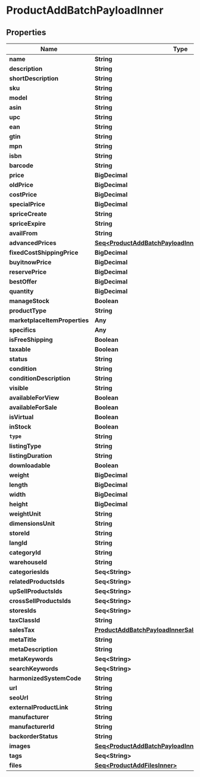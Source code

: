 

# ProductAddBatchPayloadInner


## Properties

Name | Type | Description | Notes
------------ | ------------- | ------------- | -------------
**name** | **String** |  |  [optional]
**description** | **String** |  |  [optional]
**shortDescription** | **String** |  |  [optional]
**sku** | **String** |  |  [optional]
**model** | **String** |  |  [optional]
**asin** | **String** |  |  [optional]
**upc** | **String** |  |  [optional]
**ean** | **String** |  |  [optional]
**gtin** | **String** |  |  [optional]
**mpn** | **String** |  |  [optional]
**isbn** | **String** |  |  [optional]
**barcode** | **String** |  |  [optional]
**price** | **BigDecimal** |  |  [optional]
**oldPrice** | **BigDecimal** |  |  [optional]
**costPrice** | **BigDecimal** |  |  [optional]
**specialPrice** | **BigDecimal** |  |  [optional]
**spriceCreate** | **String** |  |  [optional]
**spriceExpire** | **String** |  |  [optional]
**availFrom** | **String** |  |  [optional]
**advancedPrices** | [**Seq&lt;ProductAddBatchPayloadInnerAdvancedPricesInner&gt;**](ProductAddBatchPayloadInnerAdvancedPricesInner.md) |  |  [optional]
**fixedCostShippingPrice** | **BigDecimal** |  |  [optional]
**buyitnowPrice** | **BigDecimal** |  |  [optional]
**reservePrice** | **BigDecimal** |  |  [optional]
**bestOffer** | **BigDecimal** |  |  [optional]
**quantity** | **BigDecimal** |  |  [optional]
**manageStock** | **Boolean** |  |  [optional]
**productType** | **String** |  |  [optional]
**marketplaceItemProperties** | **Any** |  |  [optional]
**specifics** | **Any** |  |  [optional]
**isFreeShipping** | **Boolean** |  |  [optional]
**taxable** | **Boolean** |  |  [optional]
**status** | **String** |  |  [optional]
**condition** | **String** |  |  [optional]
**conditionDescription** | **String** |  |  [optional]
**visible** | **String** |  |  [optional]
**availableForView** | **Boolean** |  |  [optional]
**availableForSale** | **Boolean** |  |  [optional]
**isVirtual** | **Boolean** |  |  [optional]
**inStock** | **Boolean** |  |  [optional]
**`type`** | **String** |  |  [optional]
**listingType** | **String** |  |  [optional]
**listingDuration** | **String** |  |  [optional]
**downloadable** | **Boolean** |  |  [optional]
**weight** | **BigDecimal** |  |  [optional]
**length** | **BigDecimal** |  |  [optional]
**width** | **BigDecimal** |  |  [optional]
**height** | **BigDecimal** |  |  [optional]
**weightUnit** | **String** |  |  [optional]
**dimensionsUnit** | **String** |  |  [optional]
**storeId** | **String** |  |  [optional]
**langId** | **String** |  |  [optional]
**categoryId** | **String** |  |  [optional]
**warehouseId** | **String** |  |  [optional]
**categoriesIds** | **Seq&lt;String&gt;** |  |  [optional]
**relatedProductsIds** | **Seq&lt;String&gt;** |  |  [optional]
**upSellProductsIds** | **Seq&lt;String&gt;** |  |  [optional]
**crossSellProductsIds** | **Seq&lt;String&gt;** |  |  [optional]
**storesIds** | **Seq&lt;String&gt;** |  |  [optional]
**taxClassId** | **String** |  |  [optional]
**salesTax** | [**ProductAddBatchPayloadInnerSalesTax**](ProductAddBatchPayloadInnerSalesTax.md) |  |  [optional]
**metaTitle** | **String** |  |  [optional]
**metaDescription** | **String** |  |  [optional]
**metaKeywords** | **Seq&lt;String&gt;** |  |  [optional]
**searchKeywords** | **Seq&lt;String&gt;** |  |  [optional]
**harmonizedSystemCode** | **String** |  |  [optional]
**url** | **String** |  |  [optional]
**seoUrl** | **String** |  |  [optional]
**externalProductLink** | **String** |  |  [optional]
**manufacturer** | **String** |  |  [optional]
**manufacturerId** | **String** |  |  [optional]
**backorderStatus** | **String** |  |  [optional]
**images** | [**Seq&lt;ProductAddBatchPayloadInnerImagesInner&gt;**](ProductAddBatchPayloadInnerImagesInner.md) |  |  [optional]
**tags** | **Seq&lt;String&gt;** |  |  [optional]
**files** | [**Seq&lt;ProductAddFilesInner&gt;**](ProductAddFilesInner.md) |  |  [optional]



